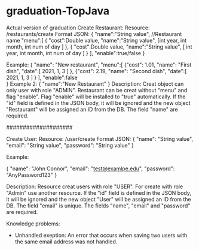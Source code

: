 # graduation-TopJava
Actual version of graduation
Create Restaurant:
Resource: /restaurants/create
Format JSON:
{
"name":"String value", //Restaurant name
"menu":[
			{	"cost":Double value,
				"name":"String value",
					[int year,
					int month,
					int num of day
					]
			},
			{	"cost":Double value,
				"name":"String value",
					[	int year,
					int month,
					int num of day
					]
			}
		],
"enable":true/false
}

Example:
{
"name": "New restaurant",
"menu":[
         {"cost": 1.01,
         "name": "First dish",
         "date":[
                2021,
                1,
                3
                 ]
      	 },
      	 {"cost": 2.19,
          "name": "Second dish",
          "date":[
          2021,
          1,
          3
                ]
      	}
      ],
"enable":false      
}
Example 2:
{
"name":"New Restaurant"
}
Description:
Creat object can only user with role "ADMIN".
Restaurant can be creat without "menu" and flag "enable".
Flag "enable" will be installed to "true" automatically.
If the "id" field is defined in the JSON body, it will be ignored and the new object "Restaurant" will be assigned an ID from the DB.
The field "name" are required.

####################

Create User:
Resource: /user/create
Format JSON:
{
   "name": "String value",
   "email": "String value",
   "password": "String value"
}

Example:

{
   "name": "John Connor",
   "email": "test@examlpe.edu",
   "password": "AnyPassword123"
}

Description: Resource creat users with role "USER". For create with role "Admin" use another resource.
If the "id" field is defined in the JSON body, it will be ignored and the new object "User" will be assigned an ID from the DB.
The field "email" is unique.
The fields "name", "email" and "password" are required.

Knowledge problems:
- Unhandled exeption:
An error that occurs when saving two users with the same email address was not handled.